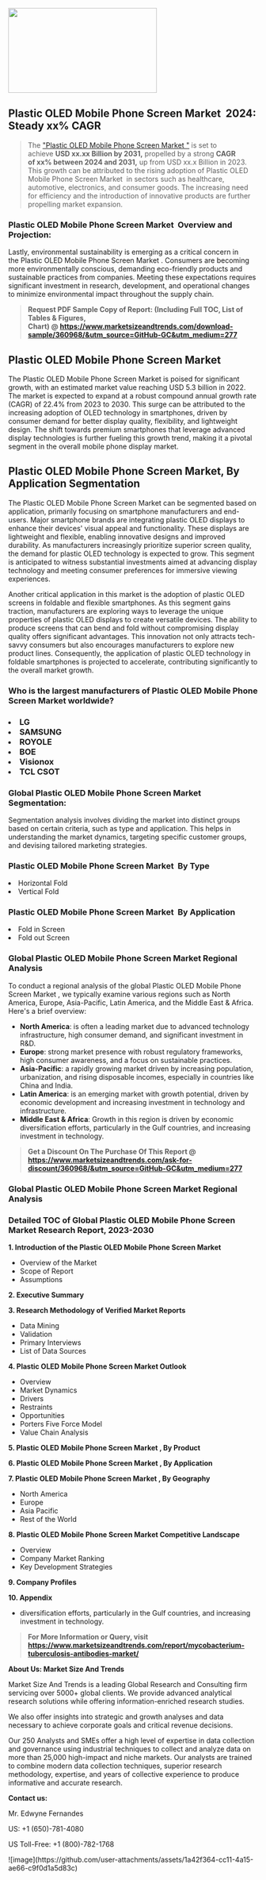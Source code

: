 <p><img class="alignnone size-medium wp-image-20088" src="https://ffe5etoiles.com/wp-content/uploads/2024/12/MST1-300x171.png" alt="" width="300" height="171" /></p><h2 id="ember46" class="ember-view reader-text-block__heading-2">Plastic OLED Mobile Phone Screen Market &nbsp;2024: Steady&nbsp;xx% CAGR</h2><blockquote id="ember47" class="ember-view reader-text-block__blockquote">The&nbsp;<a class="app-aware-link " href="https://www.marketsizeandtrends.com/download-sample/360968/&utm_source=GitHub-GC&utm_medium=277" target="_blank" data-test-app-aware-link="">"Plastic OLED Mobile Phone Screen Market "</a>&nbsp;is set to achieve&nbsp;<strong>USD&nbsp;xx.xx&nbsp;Billion by 2031,</strong>&nbsp;propelled by a strong&nbsp;<strong>CAGR of&nbsp;xx% between 2024 and 2031,</strong>&nbsp;up from USD xx.x Billion in 2023. This growth can be attributed to the rising adoption of&nbsp;Plastic OLED Mobile Phone Screen Market &nbsp;in sectors such as healthcare, automotive, electronics, and consumer goods. The increasing need for efficiency and the introduction of innovative products are further propelling market expansion.</blockquote><h3 id="ember48" class="ember-view reader-text-block__heading-3">Plastic OLED Mobile Phone Screen Market &nbsp;Overview and Projection:</h3><p id="ember49" class="ember-view reader-text-block__paragraph">Lastly, environmental sustainability is emerging as a critical concern in the&nbsp;Plastic OLED Mobile Phone Screen Market . Consumers are becoming more environmentally conscious, demanding eco-friendly products and sustainable practices from companies. Meeting these expectations requires significant investment in research, development, and operational changes to minimize environmental impact throughout the supply chain.</p><blockquote id="ember50" class="ember-view reader-text-block__blockquote"><strong>Request PDF Sample Copy of Report: (Including Full TOC, List of Tables &amp; Figures, Chart)&nbsp;@&nbsp;<strong><a href="https://www.marketsizeandtrends.com/download-sample/360968/&utm_source=GitHub-GC&utm_medium=277" target="_blank">https://www.marketsizeandtrends.com/download-sample/360968/&utm_source=GitHub-GC&utm_medium=277</a></strong></strong></blockquote><h3 class=""> <h2>Plastic OLED Mobile Phone Screen Market</h2><p>The Plastic OLED Mobile Phone Screen Market is poised for significant growth, with an estimated market value reaching USD 5.3 billion in 2022. The market is expected to expand at a robust compound annual growth rate (CAGR) of 22.4% from 2023 to 2030. This surge can be attributed to the increasing adoption of OLED technology in smartphones, driven by consumer demand for better display quality, flexibility, and lightweight design. The shift towards premium smartphones that leverage advanced display technologies is further fueling this growth trend, making it a pivotal segment in the overall mobile phone display market.</p><h2>Plastic OLED Mobile Phone Screen Market, By Application Segmentation</h2><p>The Plastic OLED Mobile Phone Screen Market can be segmented based on application, primarily focusing on smartphone manufacturers and end-users. Major smartphone brands are integrating plastic OLED displays to enhance their devices' visual appeal and functionality. These displays are lightweight and flexible, enabling innovative designs and improved durability. As manufacturers increasingly prioritize superior screen quality, the demand for plastic OLED technology is expected to grow. This segment is anticipated to witness substantial investments aimed at advancing display technology and meeting consumer preferences for immersive viewing experiences.</p><p>Another critical application in this market is the adoption of plastic OLED screens in foldable and flexible smartphones. As this segment gains traction, manufacturers are exploring ways to leverage the unique properties of plastic OLED displays to create versatile devices. The ability to produce screens that can bend and fold without compromising display quality offers significant advantages. This innovation not only attracts tech-savvy consumers but also encourages manufacturers to explore new product lines. Consequently, the application of plastic OLED technology in foldable smartphones is projected to accelerate, contributing significantly to the overall market growth.</p></h3><h3 id="" class="">Who is the largest manufacturers of&nbsp;Plastic OLED Mobile Phone Screen Market  worldwide?</h3><h3 class=""></Li><Li>LG</Li><Li> SAMSUNG</Li><Li> ROYOLE</Li><Li> BOE</Li><Li> Visionox</Li><Li> TCL CSOT</h3><h3 id="ember53" class="ember-view reader-text-block__heading-3">Global&nbsp;Plastic OLED Mobile Phone Screen Market  Segmentation:</h3><p id="ember54" class="ember-view reader-text-block__paragraph">Segmentation analysis involves dividing the market into distinct groups based on certain criteria, such as type and application. This helps in understanding the market dynamics, targeting specific customer groups, and devising tailored marketing strategies.</p><h3 id="" class="">Plastic OLED Mobile Phone Screen Market &nbsp;By Type</h3><p></Li><Li>Horizontal Fold</Li><Li> Vertical Fold</p><h3 id="" class="">Plastic OLED Mobile Phone Screen Market &nbsp;By Application</h3><p class=""></Li><Li>Fold in Screen</Li><Li> Fold out Screen</p><h3 id="ember62" class="ember-view reader-text-block__heading-3">Global Plastic OLED Mobile Phone Screen Market  Regional Analysis</h3><p id="ember63" class="ember-view reader-text-block__paragraph">To conduct a regional analysis of the global Plastic OLED Mobile Phone Screen Market , we typically examine various regions such as North America, Europe, Asia-Pacific, Latin America, and the Middle East &amp; Africa. Here's a brief overview:</p><ul><li><strong>North America</strong>: is often a leading market due to advanced technology infrastructure, high consumer demand, and significant investment in R&amp;D.</li><li><strong>Europe</strong>: strong market presence with robust regulatory frameworks, high consumer awareness, and a focus on sustainable practices.</li><li><strong>Asia-Pacific</strong>: a rapidly growing market driven by increasing population, urbanization, and rising disposable incomes, especially in countries like China and India.</li><li><strong>Latin America</strong>: is an emerging market with growth potential, driven by economic development and increasing investment in technology and infrastructure.</li><li><strong>Middle East &amp; Africa</strong>: Growth in this region is driven by economic diversification efforts, particularly in the Gulf countries, and increasing investment in technology.</li></ul><blockquote id="ember61" class="ember-view reader-text-block__blockquote"><strong>Get a Discount On The Purchase Of This Report @ <strong><a href="https://html-cleaner.com/" target="">https://www.marketsizeandtrends.com/ask-for-discount/360968/&utm_source=GitHub-GC&utm_medium=277</a></strong></strong></blockquote><h3 id="ember62" class="ember-view reader-text-block__heading-3">Global Plastic OLED Mobile Phone Screen Market  Regional Analysis</h3><h3 id="" class="">Detailed TOC of Global Plastic OLED Mobile Phone Screen Market  Research Report, 2023-2030</h3><p id="" class=""><strong>1. Introduction of the Plastic OLED Mobile Phone Screen Market </strong></p><ul><li>Overview of the Market</li><li>Scope of Report</li><li>Assumptions</li></ul><p id="" class=""><strong>2. Executive Summary</strong></p><p id="" class=""><strong>3. Research Methodology of Verified Market Reports</strong></p><ul><li>Data Mining</li><li>Validation</li><li>Primary Interviews</li><li>List of Data Sources</li></ul><p id="" class=""><strong>4. Plastic OLED Mobile Phone Screen Market  Outlook</strong></p><ul><li>Overview</li><li>Market Dynamics</li><li>Drivers</li><li>Restraints</li><li>Opportunities</li><li>Porters Five Force Model</li><li>Value Chain Analysis</li></ul><p id="" class=""><strong>5. Plastic OLED Mobile Phone Screen Market , By Product</strong></p><p id="" class=""><strong>6. Plastic OLED Mobile Phone Screen Market , By Application</strong></p><p id="" class=""><strong>7. Plastic OLED Mobile Phone Screen Market , By Geography</strong></p><ul><li>North America</li><li>Europe</li><li>Asia Pacific</li><li>Rest of the World</li></ul><p id="" class=""><strong>8. Plastic OLED Mobile Phone Screen Market  Competitive Landscape</strong></p><ul><li>Overview</li><li>Company Market Ranking</li><li>Key Development Strategies</li></ul><p id="" class=""><strong>9. Company Profiles</strong></p><p id="" class=""><strong>10. Appendix</strong></p><ul><li>diversification efforts, particularly in the Gulf countries, and increasing investment in technology.</li></ul><blockquote id="ember65" class="ember-view reader-text-block__blockquote"><strong>For More Information or Query, visit <strong><strong><a href="https://html-cleaner.com/" target="">https://www.marketsizeandtrends.com/report/mycobacterium-tuberculosis-antibodies-market/</a></strong></strong></strong></blockquote><p id="" class=""><strong>About Us: Market Size And Trends</strong></p><p id="" class="">Market Size And Trends is a leading Global Research and Consulting firm servicing over 5000+ global clients. We provide advanced analytical research solutions while offering information-enriched research studies.</p><p id="" class="">We also offer insights into strategic and growth analyses and data necessary to achieve corporate goals and critical revenue decisions.</p><p id="" class="">Our 250 Analysts and SMEs offer a high level of expertise in data collection and governance using industrial techniques to collect and analyze data on more than 25,000 high-impact and niche markets. Our analysts are trained to combine modern data collection techniques, superior research methodology, expertise, and years of collective experience to produce informative and accurate research.</p><p id="" class=""><strong>Contact us:</strong></p><p id="" class="">Mr. Edwyne Fernandes</p><p id="" class="">US: +1 (650)-781-4080</p><p id="" class="">US Toll-Free: +1 (800)-782-1768</p>
![image](https://github.com/user-attachments/assets/1a42f364-cc11-4a15-ae66-c9f0d1a5d83c)
